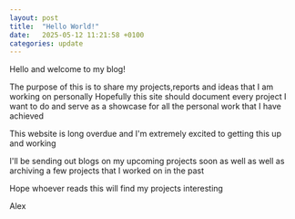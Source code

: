 ```yaml
---
layout: post
title:  "Hello World!"
date:   2025-05-12 11:21:58 +0100
categories: update
---
```

Hello and welcome to my blog! 

The purpose of this is to share my projects,reports and ideas that I am working on personally 
Hopefully this site should document every project I want to do and serve as a showcase for all the personal work that I have achieved

This website is long overdue and I'm extremely excited to getting this up and working 

I'll be sending out blogs on my upcoming projects soon as well as well as archiving a few projects that I worked on in the past 

Hope whoever reads this will find my projects interesting 

Alex 